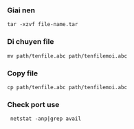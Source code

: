 ### Giai nen
```
tar -xzvf file-name.tar
```
### Di chuyen file
```
mv path/tenfile.abc path/tenfilemoi.abc
```
### Copy file
```
cp path/tenfile.abc path/tenfilemoi.abc
```
### Check port use
```
 netstat -anp|grep avail
```
